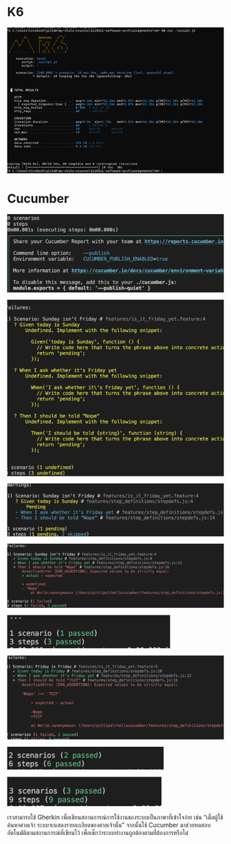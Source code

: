 # K6

![alt text](image.png)

# Cucumber

![alt text](image-1.png)

![alt text](image-2.png)

![alt text](image-3.png)

![alt text](image-4.png)

![alt text](image-5.png)

![alt text](image-6.png)

![alt text](image-7.png)

![alt text](image-8.png)

เราสามารถใช้ Gherkin เพื่อเขียนสถานการณ์การใช้งานของระบบเป็นภาษาที่เข้าใจง่าย เช่น “เมื่อผู้ใช้ค้นหาศาลเจ้า ระบบจะแสดงรายละเอียดของศาลเจ้านั้น”
จากนั้นใช้ Cucumber มาช่วยทดสอบอัตโนมัติตามสถานการณ์ที่เขียนไว้ เพื่อเช็กว่าระบบทำงานถูกต้องตามที่ต้องการหรือไม่

